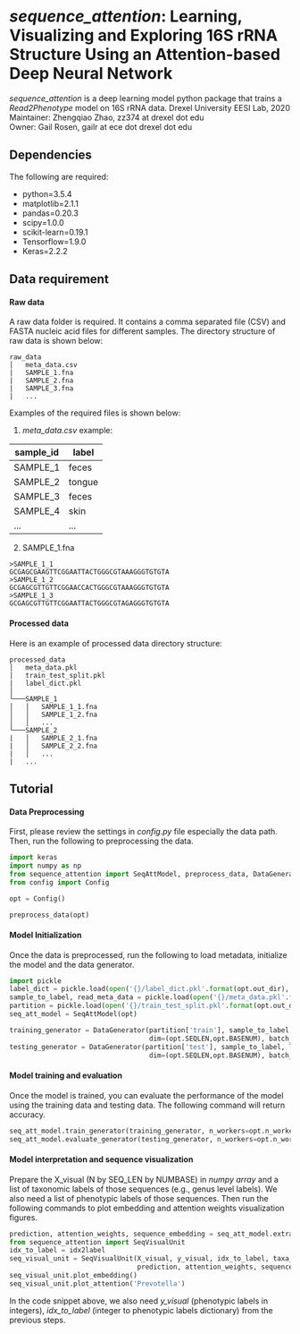 # *sequence_attention*: Learning, Visualizing and Exploring 16S rRNA Structure Using an Attention-based Deep Neural Network

*sequence_attention* is a deep learning model python package that trains a *Read2Phenotype* model on 16S rRNA data.
Drexel University EESI Lab, 2020        
Maintainer: Zhengqiao Zhao, zz374 at drexel dot edu        
Owner: Gail Rosen, gailr at ece dot drexel dot edu        

## Dependencies
The following are required:    
- python=3.5.4
- matplotlib=2.1.1
- pandas=0.20.3
- scipy=1.0.0
- scikit-learn=0.19.1
- Tensorflow=1.9.0
- Keras=2.2.2

## Data requirement
#### Raw data
A raw data folder is required. It contains a comma separated file (CSV) and FASTA nucleic acid files for different samples. The directory structure of raw data is shown below:
```
raw_data
│   meta_data.csv  
|   SAMPLE_1.fna
|   SAMPLE_2.fna
|   SAMPLE_3.fna
|   ...
```
Examples of the required files is shown below:
1. *meta_data.csv* example:

| sample_id | label  |
|-----------|--------|
| SAMPLE_1  | feces  |
| SAMPLE_2  | tongue |
| SAMPLE_3  | feces  |
| SAMPLE_4  | skin   |
| ...       | ...    |

2. SAMPLE_1.fna
```
>SAMPLE_1_1
GCGAGCGAAGTTCGGAATTACTGGGCGTAAAGGGTGTGTA
>SAMPLE_1_2
GCGAGCGTTGTTCGGAACCACTGGGCGTAAAGGGTGTGTA
>SAMPLE_1_3
GCGAGCGTTGTTCGGAATTACTGGGCGTAGAGGGTGTGTA
```
#### Processed data
Here is an example of processed data directory structure:
```
processed_data
│   meta_data.pkl 
|   train_test_split.pkl
|   label_dict.pkl
│
└───SAMPLE_1
│   │   SAMPLE_1_1.fna
│   │   SAMPLE_1_2.fna
│   │   ...
└───SAMPLE_2
|   │   SAMPLE_2_1.fna
|   │   SAMPLE_2_2.fna
|   │   ...
|   ...
```
## Tutorial
#### Data Preprocessing
First, please review the settings in *config.py* file especially the data path. Then, run the following to preprocessing the data.
```python
import keras
import numpy as np
from sequence_attention import SeqAttModel, preprocess_data, DataGenerator, DataGeneratorUnlabeled
from config import Config

opt = Config()

preprocess_data(opt)
```
#### Model Initialization
Once the data is preprocessed, run the following to load metadata, initialize the model and the data generator.
```python
import pickle
label_dict = pickle.load(open('{}/label_dict.pkl'.format(opt.out_dir), 'rb')) 
sample_to_label, read_meta_data = pickle.load(open('{}/meta_data.pkl'.format(opt.out_dir), 'rb'))
partition = pickle.load(open('{}/train_test_split.pkl'.format(opt.out_dir), 'rb')) 
seq_att_model = SeqAttModel(opt)

training_generator = DataGenerator(partition['train'], sample_to_label, label_dict, 
                                   dim=(opt.SEQLEN,opt.BASENUM), batch_size=opt.batch_size, shuffle=opt.shuffle)
testing_generator = DataGenerator(partition['test'], sample_to_label, label_dict, 
                                   dim=(opt.SEQLEN,opt.BASENUM), batch_size=opt.batch_size, shuffle=opt.shuffle)

```
#### Model training and evaluation
Once the model is trained, you can evaluate the performance of the model using the training data and testing data. The following command will return accuracy.
```python
seq_att_model.train_generator(training_generator, n_workers=opt.n_workers)
seq_att_model.evaluate_generator(testing_generator, n_workers=opt.n_workers)

```
#### Model interpretation and sequence visualization
Prepare the X_visual (N by SEQ_LEN by NUMBASE) in *numpy array* and a list of taxonomic labels of those sequences (e.g., genus level labels). We also need a list of phenotypic labels of those sequences. Then run the following commands to plot embedding and attention weights visualization figures.
```python
prediction, attention_weights, sequence_embedding = seq_att_model.extract_weigths(X_visual)
from sequence_attention import SeqVisualUnit
idx_to_label = idx2label
seq_visual_unit = SeqVisualUnit(X_visual, y_visual, idx_to_label, taxa_label_list, 
                                prediction, attention_weights, sequence_embedding, 'Figures')
seq_visual_unit.plot_embedding()
seq_visual_unit.plot_attention('Prevotella')
```
In the code snippet above, we also need *y_visual* (phenotypic labels in integers), *idx_to_label* (integer to phenotypic labels dictionary) from the previous steps.